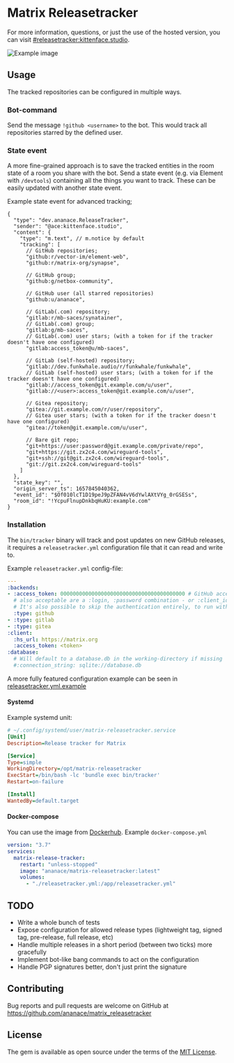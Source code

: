 # Matrix Releasetracker

For more information, questions, or just the use of the hosted version, you can visit [#releasetracker:kittenface.studio](https://matrix.to/#/#releasetracker:kittenface.studio).

![Example image](https://i.imgur.com/iAP1rMs.png)

## Usage
The tracked repositories can be configured in multiple ways.

### Bot-command
Send the message `!github <username>` to the bot.
This would track all repositories starred by the defined user.

### State event
A more fine-grained approach is to save the tracked entities in the room state of a room you share with the bot.
Send a state event (e.g. via Element with `/devtools`) containing all the things you want to track. These can be easily updated with another state event.

Example state event for advanced tracking;

```jsonc
{
  "type": "dev.ananace.ReleaseTracker",
  "sender": "@ace:kittenface.studio",
  "content": {
    "type": "m.text", // m.notice by default
    "tracking": [
      // GitHub repositories;
      "github:r/vector-im/element-web",
      "github:r/matrix-org/synapse",

      // GitHub group;
      "github:g/netbox-community",

      // GitHub user (all starred repositories)
      "github:u/ananace",

      // GitLab(.com) repository;
      "gitlab:r/mb-saces/synatainer",
      // GitLab(.com) group;
      "gitlab:g/mb-saces",
      // GitLab(.com) user stars; (with a token for if the tracker doesn't have one configured)
      "gitlab:access_token@u/mb-saces",

      // GitLab (self-hosted) repository;
      "gitlab://dev.funkwhale.audio/r/funkwhale/funkwhale",
      // GitLab (self-hosted) user stars; (with a token for if the tracker doesn't have one configured)
      "gitlab://access_token@git.example.com/u/user",
      "gitlab://<user>:access_token@git.example.com/u/user",

      // Gitea repository;
      "gitea://git.example.com/r/user/repository",
      // Gitea user stars; (with a token for if the tracker doesn't have one configured)
      "gitea://token@git.example.com/u/user",

      // Bare git repo;
      "git+https://user:password@git.example.com/private/repo",
      "git+https://git.zx2c4.com/wireguard-tools",
      "git+ssh://git@git.zx2c4.com/wireguard-tools",
      "git://git.zx2c4.com/wireguard-tools"
    ]
  },
  "state_key": "",
  "origin_server_ts": 1657845040362,
  "event_id": "$Of010lcT1D19peJ9pZFAN4vV6dYwlAXtVYg_0rGSESs",
  "room_id": "!YcpuFlnupDnkbqHuKU:example.com"
}
```

### Installation

The `bin/tracker` binary will track and post updates on new GitHub releases, it requires a `releasetracker.yml` configuration file that it can read and write to.

Example `releasetracker.yml` config-file:

```yaml
---
:backends:
- :access_token: 0000000000000000000000000000000000000000 # GitHub access token - needs the public_repo scope
  # also acceptable are a :login, :password combination - or :client_id, :client_secret for OAuth without GraphQL support
  # It's also possible to skip the authentication entirely, to run with heavily reduced limits
  :type: github
- :type: gitlab
- :type: gitea
:client:
  :hs_url: https://matrix.org
  :access_token: <token>
:database:
  # Will default to a database.db in the working-directory if missing
  #:connection_string: sqlite://database.db
```

A more fully featured configuration example can be seen in [releasetracker.yml.example](releasetracker.yml.example)

#### Systemd
Example systemd unit:

```ini
# ~/.config/systemd/user/matrix-releasetracker.service
[Unit]
Description=Release tracker for Matrix

[Service]
Type=simple
WorkingDirectory=/opt/matrix-releasetracker
ExecStart=/bin/bash -lc 'bundle exec bin/tracker'
Restart=on-failure

[Install]
WantedBy=default.target
```

#### Docker-compose
You can use the image from [Dockerhub](https://hub.docker.com/r/ananace/matrix-releasetracker).
Example `docker-compose.yml`
```yaml
version: "3.7"
services:
  matrix-release-tracker:
    restart: "unless-stopped"
    image: "ananace/matrix-releasetracker:latest"
    volumes:
      - "./releasetracker.yml:/app/releasetracker.yml"
```

## TODO

- Write a whole bunch of tests
- Expose configuration for allowed release types (lightweight tag, signed tag, pre-release, full release, etc)
- Handle multiple releases in a short period (between two ticks) more gracefully
- Implement bot-like bang commands to act on the configuration
- Handle PGP signatures better, don't just print the signature

## Contributing

Bug reports and pull requests are welcome on GitHub at https://github.com/ananace/matrix_releasetracker

## License

The gem is available as open source under the terms of the [MIT License](https://opensource.org/licenses/MIT).
